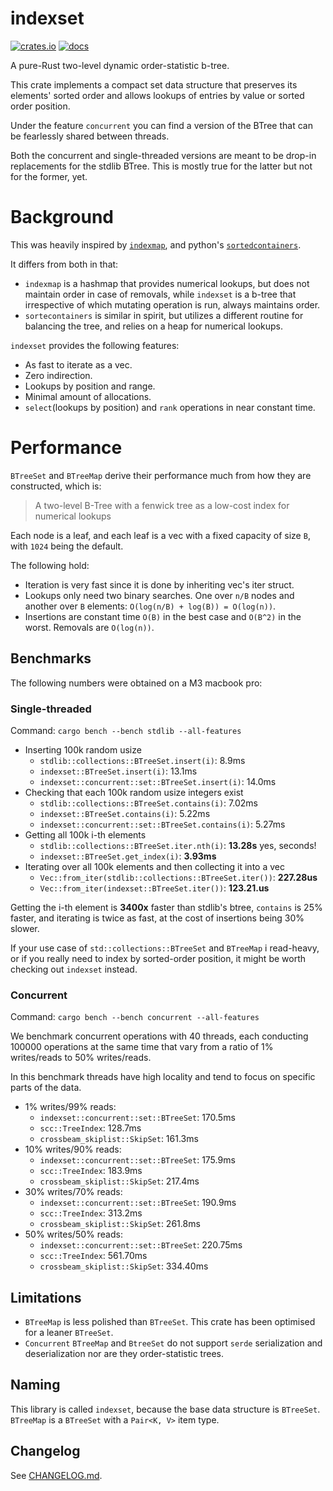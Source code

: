 # indexset

[![crates.io](https://img.shields.io/crates/v/indexset.svg)](https://crates.io/crates/indexset)
[![docs](https://docs.rs/indexset/badge.svg)](https://docs.rs/indexset)

A pure-Rust two-level dynamic order-statistic b-tree.

This crate implements a compact set data structure that preserves its elements' sorted order and
allows lookups of entries by value or sorted order position.

Under the feature `concurrent` you can find a version of the BTree that can be fearlessly shared between
threads.

Both the concurrent and single-threaded versions are meant to be drop-in replacements for the stdlib BTree. This 
is mostly true for the latter but not for the former, yet.

# Background

This was heavily inspired by [`indexmap`](https://crates.io/crates/indexmap), and
python's [`sortedcontainers`](https://github.com/grantjenks/python-sortedcontainers).

It differs from both in that:

* `indexmap` is a hashmap that provides numerical lookups, but does not maintain order in case of removals, while
  `indexset` is a b-tree that irrespective of which mutating operation is run, always maintains order.
* `sortecontainers` is similar in spirit, but utilizes a different routine for balancing the tree, and relies
  on a heap for numerical lookups.

`indexset` provides the following features:

- As fast to iterate as a vec.
- Zero indirection.
- Lookups by position and range.
- Minimal amount of allocations.
- `select`(lookups by position) and `rank` operations in near constant time.

# Performance

`BTreeSet` and `BTreeMap` derive their performance much from how they are constructed, which is:

> A two-level B-Tree with a fenwick tree as a low-cost index for numerical lookups

Each node is a leaf, and each leaf is a vec with a fixed capacity of size `B`, with `1024` being the default.

The following hold:
- Iteration is very fast since it is done by inheriting vec's iter struct.
- Lookups only need two binary searches. One over `n/B` nodes and another over `B` elements: `O(log(n/B) + log(B)) = O(log(n))`.
- Insertions are constant time `O(B)` in the best case and `O(B^2)` in the worst. Removals are `O(log(n))`.

## Benchmarks

The following numbers were obtained on a M3 macbook pro:

### Single-threaded

Command: `cargo bench --bench stdlib --all-features`

* Inserting 100k random usize
  * `stdlib::collections::BTreeSet.insert(i)`: 8.9ms
  * `indexset::BTreeSet.insert(i)`: 13.1ms
  * `indexset::concurrent::set::BTreeSet.insert(i)`: 14.0ms
* Checking that each 100k random usize integers exist
  * `stdlib::collections::BTreeSet.contains(i)`: 7.02ms
  * `indexset::BTreeSet.contains(i)`: 5.22ms
  * `indexset::concurrent::set::BTreeSet.contains(i)`: 5.27ms
* Getting all 100k i-th elements
  * `stdlib::collections::BTreeSet.iter.nth(i)`: **13.28s** yes, seconds! 
  * `indexset::BTreeSet.get_index(i)`: **3.93ms**
* Iterating over all 100k elements and then collecting it into a vec
  * `Vec::from_iter(stdlib::collections::BTreeSet.iter())`: **227.28us**
  * `Vec::from_iter(indexset::BTreeSet.iter())`: **123.21.us**

Getting the i-th element is **3400x** faster than stdlib's btree, `contains` is 25% faster, and iterating is twice 
as fast, at the cost of insertions being 30% slower.

If your use case of `std::collections::BTreeSet` and `BTreeMap` i read-heavy, or if you really need to index by
sorted-order position, it might be worth checking out `indexset` instead.

### Concurrent

Command: `cargo bench --bench concurrent --all-features`

We benchmark concurrent operations with 40 threads, each conducting 100000 operations
at the same time that vary from a ratio of 1% writes/reads to 50% writes/reads.

In this benchmark threads have high locality and tend to focus on specific parts of the data.

* 1% writes/99% reads:
  * `indexset::concurrent::set::BTreeSet`: 170.5ms
  * `scc::TreeIndex`: 128.7ms
  * `crossbeam_skiplist::SkipSet`: 161.3ms
* 10% writes/90% reads:
  * `indexset::concurrent::set::BTreeSet`: 175.9ms
  * `scc::TreeIndex`: 183.9ms
  * `crossbeam_skiplist::SkipSet`: 217.4ms
* 30% writes/70% reads:
  * `indexset::concurrent::set::BTreeSet`: 190.9ms
  * `scc::TreeIndex`: 313.2ms
  * `crossbeam_skiplist::SkipSet`: 261.8ms
* 50% writes/50% reads:
  * `indexset::concurrent::set::BTreeSet`: 220.75ms
  * `scc::TreeIndex`: 561.70ms
  * `crossbeam_skiplist::SkipSet`: 334.40ms

## Limitations

* `BTreeMap` is less polished than `BTreeSet`. This crate has been optimised for a leaner `BTreeSet`.
* `Concurrent` `BTreeMap` and `BtreeSet` do not support `serde` serialization and deserialization nor are they order-statistic trees. 

## Naming

This library is called `indexset`, because the base data structure is `BTreeSet`. `BTreeMap` is a `BTreeSet` with
a `Pair<K, V>` item type.

## Changelog

See [CHANGELOG.md](https://github.com/brurucy/indexset/blob/master/CHANGELOG.md).